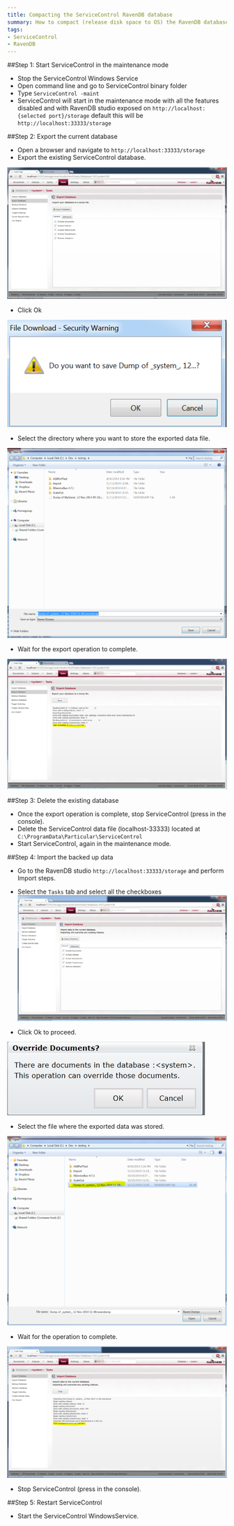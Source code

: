 ```yaml
---
title: Compacting the ServiceControl RavenDB database
summary: How to compact (release disk space to OS) the RavenDB database backing the ServiceControl
tags:
- ServiceControl
- RavenDB
---
```


##Step 1: Start ServiceControl in the maintenance mode
- Stop the ServiceControl Windows Service
- Open command line and go to ServiceControl binary folder
- Type `ServiceControl -maint`
- ServiceControl will start in the maintenance mode with all the features disabled and with RavenDB studio exposed on `http://localhost:{selected port}/storage` default this will be `http://localhost:33333/storage`

##Step 2: Export the current database
- Open a browser and navigate to `http://localhost:33333/storage`
- Export the existing ServiceControl database. 

![](ExportDatabase-Step1.PNG)

- Click Ok

![](ExportDatabase-Step2.PNG)

- Select the directory where you want to store the exported data file.

![](ExportDatabase-Step3.PNG)

- Wait for the export operation to complete.

![](ExportDatabase-Step4.PNG)

##Step 3: Delete the existing database

- Once the export operation is complete, stop ServiceControl (press <enter> in the console).
- Delete the ServiceControl data file (localhost-33333) located at `C:\ProgramData\Particular\ServiceControl`
- Start ServiceControl, again in the maintenance mode.

##Step 4: Import the backed up data
- Go to the RavenDB studio `http://localhost:33333/storage` and perform Import steps.
- Select the `Tasks` tab and select all the checkboxes
![](ImportDatabase-Step1.PNG)

- Click Ok to proceed.

![](ImportDatabase-Step2.PNG)

- Select the file where the exported data was stored.

![](ImportDatabase-Step3.PNG)

- Wait for the operation to complete.

![](ImportDatabase-Step4.PNG)

- Stop ServiceControl (press <enter> in the console).

##Step 5: Restart ServiceControl

- Start the ServiceControl WindowsService.
